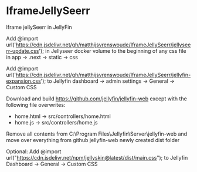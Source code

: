 # IframeJellySeerr
Iframe jellySeerr in JellyFin

Add @import url('https://cdn.jsdelivr.net/gh/matthijsvrenswoude/IframeJellySeerr/jellyseerr-update.css'); in Jellyseer docker volume to the beginning of any css file in app -> .next -> static -> css

Add @import url('https://cdn.jsdelivr.net/gh/matthijsvrenswoude/IframeJellySeerr/jellyfin-expansion.css'); to Jellyfin dashboard -> admin settings -> General -> Custom CSS

Download and build https://github.com/jellyfin/jellyfin-web except with the following file overwrites:

- home.html -> src/controllers/home.html
- home.js -> src/controllers/home.js

Remove all contents from C:\Program Files\Jellyfin\Server\jellyfin-web and move over everything from github jellyfin-web newly created dist folder

Optional: 
Add @import url("https://cdn.jsdelivr.net/npm/jellyskin@latest/dist/main.css"); to Jellyfin Dashboard -> General -> Custom CSS
